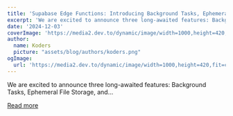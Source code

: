 ```yaml
---
title: 'Supabase Edge Functions: Introducing Background Tasks, Ephemeral Storage, and WebSockets'
excerpt: 'We are excited to announce three long-awaited features: Background Tasks, Ephemeral File Storage, and...'
date: '2024-12-03'
coverImage: 'https://media2.dev.to/dynamic/image/width=1000,height=420,fit=cover,gravity=auto,format=auto/https%3A%2F%2Fdev-to-uploads.s3.amazonaws.com%2Fuploads%2Farticles%2Fc7zmobujbzwwuggbseo0.jpg'
author:
  name: Koders
  picture: "assets/blog/authors/koders.png"
ogImage:
  url: 'https://media2.dev.to/dynamic/image/width=1000,height=420,fit=cover,gravity=auto,format=auto/https%3A%2F%2Fdev-to-uploads.s3.amazonaws.com%2Fuploads%2Farticles%2Fc7zmobujbzwwuggbseo0.jpg'
---
```


We are excited to announce three long-awaited features: Background Tasks, Ephemeral File Storage, and...

[Read more](https://dev.to/supabase/supabase-edge-functions-introducing-background-tasks-ephemeral-storage-and-websockets-pe)
